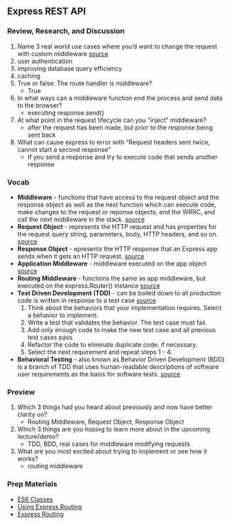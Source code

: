 ## Express REST API

### Review, Research, and Discussion
1. Name 3 real world use cases where you’d want to change the request with custom middleware [source](https://dev.to/cesareferrari/working-with-the-request-object-in-express-js-obd)
  1. user authentication
  2. improving database query efficiency
  3. caching
2. True or false: The route handler is middleware?
   - True
3. In what ways can a middleware function end the process and send data to the browser?
   - executing response.send()
4. At what point in the request lifecycle can you “inject” middleware?
   - after the request has been made, but prior to the response being sent back
5. What can cause express to error with “Request headers sent twice, cannot start a second response”
   - If you send a response and try to execute code that sends another response

### Vocab
- **Middleware** - functions that have access to the request object and the response object as well as the next function which can execute code, make changes to the request or reponse objects, end the WRRC, and call the next middleware in the stack. [source](https://expressjs.com/en/guide/using-middleware.html)
- **Request Object** - represents the HTTP request and has properties for the request query string, parameters, body, HTTP headers, and so on. [source](https://expressjs.com/en/4x/api.html#req)
- **Response Object** - epresents the HTTP response that an Express app sends when it gets an HTTP request. [source](https://expressjs.com/en/4x/api.html#res)
- **Application Middleware** - middleware executed on the app object [source](https://expressjs.com/en/guide/using-middleware.html#middleware.application)
- **Routing Middleware** - functions the same as app middleware, but executed on the express.Router() instance [source](https://expressjs.com/en/guide/using-middleware.html#middleware.router)
- **Test Driven Development (TDD)** - can be boiled down to all production code is written in response to a test case [source](https://www.ibm.com/garage/method/practices/code/practice_test_driven_development/)
  1. Think about the behaviors that your implementation requires. Select a behavior to implement.
  2. Write a test that validates the behavior. The test case must fail.
  3. Add only enough code to make the new test case and all previous test cases pass.
  4. Refactor the code to eliminate duplicate code, if necessary.
  5. Select the next requirement and repeat steps 1 - 4.
- **Behavioral Testing** - also known as Behavior Driven Development (BDD) is a branch of TDD that uses human-readable descriptions of software user requirements as the basis for software tests. [source](https://medium.com/javascript-scene/behavior-driven-development-bdd-and-functional-testing-62084ad7f1f2)

### Preview
1. Which 3 things had you heard about previously and now have better clarity on?
   - Routing Middleware, Request Object, Response Object
2. Which 3 things are you hoping to learn more about in the upcoming lecture/demo?
   - TDD, BDD, real cases for middleware modifying requests
3. What are you most excited about trying to implement or see how it works?
   - routing middleware

### Prep Materials
- [ES6 Classes](https://developer.mozilla.org/en-US/docs/Web/JavaScript/Reference/Classes)
- [Using Express Routing](https://expressjs.com/en/guide/routing.html)
- [Express Routing](https://scotch.io/tutorials/learn-to-use-the-new-router-in-expressjs-4)